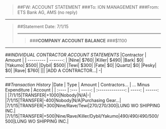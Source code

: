 > ##FW: ACCOUNT STATEMENT
> ###To: ION MANAGEMENT
> ###From: ETS Bank AG, AMS (no reply)

----------
>##Statement Date: 7/1/15
>***
>>###**COMPANY ACCOUNT BALANCE**
>>###$1100


***

##*INDIVIDUAL CONTRACTOR ACCOUNT STATEMENTS*
|Contractor | Amount |
| --------- | -------: | 
|Nine|    $760|
|Killer|    $490|
|Bark|    $0|
|Yakumo|    $500|
|Dybil|    $500|
|Tewi|    $300|
|Fate|    $0|
|Quartz|    $0|
|Pesky|    $0|
|Rave|    $760|
|||
|ADD A CONTRACTOR...|    -|

***
##*Transaction History*
|Date 	| Type | Amount | Contractors... | ... Minus Expenditure | Account |
| :---- | :--- | -----: | :--------------: | -----: | ------: |
|7/1/15|TRANSFER|+1000|Nobody|N/A|-|
|7/1/15|TRANSFER|-400|Nobody|N/A|Purchasing Gear...|
|7/1/15|TRANSFER|+300|Nine/Rave/Tewi|270/270/300|LUNG WO SHIPPING INC.|
|7/1/15|TRANSFER|+500|Nine/Rave/Killer/Dybil/Yakumo|490/490/490/500/500|LUNG WO SHIPPING INC.|
